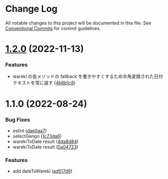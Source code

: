 # Change Log

All notable changes to this project will be documented in this file.
See [Conventional Commits](https://conventionalcommits.org) for commit guidelines.

# [1.2.0](https://github.com/kufu/tamatebako/compare/@smarthr/wareki@1.1.0...@smarthr/wareki@1.2.0) (2022-11-13)

### Features

- wareki の各メソッドの fallback を書きやすくするため半角変換された日付テキストを常に返す ([4b8b1c8](https://github.com/kufu/tamatebako/commit/4b8b1c83bd71088bc3132ad679a6d51cf3591842))

# 1.1.0 (2022-08-24)

### Bug Fixes

- eslint ([dae0aa7](https://github.com/kufu/tamatebako/commit/dae0aa72c0f42b81977101844f42f4efb2c3e14a))
- selectGengo ([1c73da6](https://github.com/kufu/tamatebako/commit/1c73da6a1eaace75ff6c35ca489a05103da03b6a))
- warekiToDate result ([4da8d84](https://github.com/kufu/tamatebako/commit/4da8d84badbaa409869f65bd397de47a3b3de70c))
- warekiToDate result ([0a04723](https://github.com/kufu/tamatebako/commit/0a04723d35b05c93498b4d1128525ce6103c7083))

### Features

- add dateToWareki ([ad517d9](https://github.com/kufu/tamatebako/commit/ad517d9f3f50c899f3851a67ea9ac4b0df0ea471))
